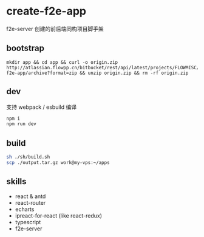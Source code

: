 # create-f2e-app
f2e-server 创建的前后端同构项目脚手架

## bootstrap
```
mkdir app && cd app && curl -o origin.zip http://atlassian.flowpp.cn/bitbucket/rest/api/latest/projects/FLOWMISC/repos/create-f2e-app/archive?format=zip && unzip origin.zip && rm -rf origin.zip
```

## dev
支持 webpack / esbuild 编译
```sh
npm i
npm run dev
```

## build
```sh
sh ./sh/build.sh
scp ./output.tar.gz work@my-vps:~/apps
```

## skills
- react & antd
- react-router
- echarts
- ipreact-for-react (like react-redux)
- typescript
- f2e-server
